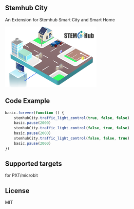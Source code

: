 ## Stemhub City

An Extension for Stemhub Smart City and Smart Home

![icon](https://github.com/stemhub/pxt-StemhubCity/blob/master/icon.png)

## Code Example
```JavaScript
basic.forever(function () {
    stemhubCity.traffic_light_control(true, false, false)
    basic.pause(2000)
    stemhubCity.traffic_light_control(false, true, false)
    basic.pause(2000)
    stemhubCity.traffic_light_control(false, false, true)
    basic.pause(2000)
})
```

## Supported targets
for PXT/microbit

## License
MIT
